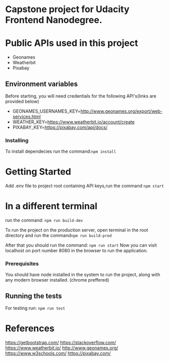 # Capstone project for Udacity Frontend Nanodegree.

# Public APIs used in this project #
- Geonames
- Weatherbit
- Pixabay

## Environment variables
Before starting, you will need credentials for the following API's(links are provided below)

- GEONAMES_USERNAMES_KEY=<http://www.geonames.org/export/web-services.html>
- WEATHER_KEY=<https://www.weatherbit.io/account/create>
- PIXABAY_KEY=<https://pixabay.com/api/docs/>


### Installing

To install dependecies run the command:```npm install```

# Getting Started

 Add .env file to project root containing API keys,run the command ```npm start```

# In a different terminal

run the command: ```npm run build-dev```

To run the project on the production server, open terminal in the root directory and run the command```npm run build-prod```

After that you should run the command: ```npm run start``` Now you can visit localhost on port number 8080 in the browser to run the application.

### Prerequisites

You should have node installed in the system to run the project, along with any modern browser installed. (chrome preffered)

## Running the tests

For testing run: ```npm run test```

# References #

https://getbootstrap.com/
https://stackoverflow.com/
https://www.weatherbit.io/
http://www.geonames.org/
https://www.w3schools.com/
https://pixabay.com/
